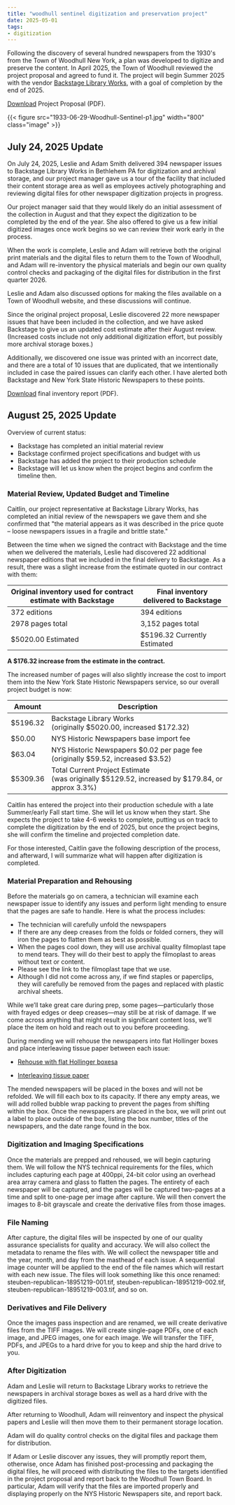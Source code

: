 ```yaml
---
title: "woodhull sentinel digitization and preservation project"
date: 2025-05-01
tags:
- digitization
---
```


Following the discovery of several hundred newspapers from the 1930's from the Town of Woodhull New York, a plan was developed to digitize and preserve the content. In April 2025, the Town of Woodhull reviewed the project proposal and agreed to fund it. The project will begin Summer 2025 with the vendor [Backstage Library Works](http://www.bslw.com), with a goal of completion by the end of 2025.

<!--more-->

[Download](Woodhull-Sentinel-Digitization-Project.pdf) Project Proposal (PDF).

{{< figure src="1933-06-29-Woodhull-Sentinel-p1.jpg" width="800" class="image" >}}

## July 24, 2025 Update

On July 24, 2025, Leslie and Adam Smith delivered 394 newspaper issues to Backstage Library Works in Bethlehem PA for digitization and archival storage, and our project manager gave us a tour of the facility that included their content storage area as well as employees actively photographing and reviewing digital files for other newspaper digitization projects in progress. 

Our project manager said that they would likely do an initial assessment of the collection in August and that they expect the digitization to be completed by the end of the year. She also offered to give us a few initial digitized images once work begins so we can review their work early in the process. 

When the work is complete, Leslie and Adam will retrieve both the original print materials and the digital files to return them to the Town of Woodhull, and Adam will re-inventory the physical materials and begin our own quality control checks and packaging of the digital files for distribution in the first quarter 2026.

Leslie and Adam also discussed options for making the files available on a Town of Woodhull website, and these discussions will continue.

Since the original project proposal, Leslie discovered 22 more newspaper issues that have been included in the collection, and we have asked Backstage to give us an updated cost estimate after their August review. (Increased costs include not only additional digitization effort, but possibly more archival storage boxes.)

Additionally, we discovered one issue was printed with an incorrect date, and there are a total of 10 issues that are duplicated, that we intentionally included in case the paired issues can clarify each other. I have alerted both Backstage and New York State Historic Newspapers to these points.

[Download](2025-07-24-report.pdf) final inventory report (PDF). 

## August 25, 2025 Update

Overview of current status:
  - Backstage has completed an initial material review
  - Backstage confirmed project specifications and budget with us  
  - Backstage has added the project to their production schedule
  - Backstage will let us know when the project begins and confirm the timeline then.

### Material Review, Updated Budget and Timeline

Caitlin, our project representative at Backstage Library Works, has completed an initial review of the newspapers we gave them and she confirmed that "the material appears as it was described in the price quote – loose newspapers issues in a fragile and brittle state."  

Between the time when we signed the contract with Backstage and the time when we delivered the materials, Leslie had discovered 22 additional newspaper editions that we included in the final delivery to Backstage. As a result, there was a slight increase from the estimate quoted in our contract with them: 

| Original inventory used for contract estimate with Backstage | Final inventory delivered to Backstage |
|-------------------|---------------|
| 372 editions | 394 editions |
| 2978 pages total | 3,152 pages total |
| $5020.00 Estimated | $5196.32 Currently Estimated |

**A $176.32 increase from the estimate in the contract.**

The increased number of pages will also slightly increase the cost to import them into the New York State Historic Newspapers service, so our overall project budget is now:

| Amount   | Description |
|----------|-------------|
| $5196.32 | Backstage Library Works <br /> (originally $5020.00, increased $172.32) |
| $50.00   | NYS Historic Newspapers base import fee |
| $63.04   | NYS Historic Newspapers $0.02 per page fee <br /> (originally $59.52, increased $3.52) |
| $5309.36 | Total Current Project Estimate <br /> (was originally $5129.52, increased by $179.84, or approx 3.3%) |

Caitlin has entered the project into their production schedule with a late Summer/early Fall start time. She will let us know when they start. She expects the project to take 4-6 weeks to complete, putting us on track to complete the digitization by the end of 2025, but once the project begins, she will confirm the timeline and projected completion date.

For those interested, Caitlin gave the following description of the process, and afterward, I will summarize what will happen after digitization is completed.

### Material Preparation and Rehousing

Before the materials go on camera, a technician will examine each newspaper issue to identify any issues and perform light mending to ensure that the pages are safe to handle. Here is what the process includes:

  - The technician will carefully unfold the newspapers
  - If there are any deep creases from the folds or folded corners, they will iron the pages to flatten them as best as possible.
  - When the pages cool down, they will use archival quality filmoplast tape to mend tears. They will do their best to apply the filmoplast to areas without text or content.
  - Please see the link to the filmoplast tape that we use.
  - Although I did not come across any, if we find staples or paperclips, they will carefully be removed from the pages and replaced with plastic archival sheets.

While we’ll take great care during prep, some pages—particularly those with frayed edges or deep creases—may still be at risk of damage. If we come across anything that might result in significant content loss, we’ll place the item on hold and reach out to you before proceeding.

During mending we will rehouse the newspapers into flat Hollinger boxes and place interleaving tissue paper between each issue:

  - [Rehouse with flat Hollinger boxesa](https://www.hollingermetaledge.com/newspaper-oversized-storage-boxes/?srsltid=AfmBOoqtXkOMbkrt7WBwiJehwKt4YcLu2AahU5uDOpRoRippvE36Zw8N) 

  - [Interleaving tissue paper](https://www.hollingermetaledge.com/interleaving-paper)

The mended newspapers will be placed in the boxes and will not be refolded. We will fill each box to its capacity. If there any empty areas, we will add rolled bubble wrap packing to prevent the pages from shifting within the box. Once the newspapers are placed in the box, we will print out a label to place outside of the box, listing the box number, titles of the newspapers, and the date range found in the box.

### Digitization and Imaging Specifications

Once the materials are prepped and rehoused, we will begin capturing them. We will follow the NYS technical requirements for the files, which includes capturing each page at 400ppi, 24-bit color using an overhead area array camera and glass to flatten the pages. The entirety of each newspaper will be captured, and the pages will be captured two-pages at a time and split to one-page per image after capture. We will then convert the images to 8-bit grayscale and create the derivative files from those images.

### File Naming

After capture, the digital files will be inspected by one of our quality assurance specialists for quality and accuracy. We will also collect the metadata to rename the files with. We will collect the newspaper title and the year, month, and day from the masthead of each issue. A sequential image counter will be applied to the end of the file names which will restart with each new issue. The files will look something like this once renamed: steuben-republican-18951219-001.tif, steuben-republican-18951219-002.tif, steuben-republican-18951219-003.tif, and so on.

### Derivatives and File Delivery

Once the images pass inspection and are renamed, we will create derivative files from the TIFF images. We will create single-page PDFs, one of each image, and JPEG images, one for each image. We will transfer the TIFF, PDFs, and JPEGs to a hard drive for you to keep and ship the hard drive to you.

### After Digitization

Adam and Leslie will return to Backstage Library works to retrieve the newspapers in archival storage boxes as well as a hard drive with the digitized files. 

After returning to Woodhull, Adam will reinventory and inspect the physical papers and Leslie will then move them to their permanent storage location. 

Adam will do quality control checks on the digital files and package them for distribution.

If Adam or Leslie discover any issues, they will promptly report them, otherwise, once Adam has finished post-processing and packaging the digital files, he will proceed with distributing the files to the targets identified in the project proposal and report back to the Woodhull Town Board. In particular, Adam will verify that the files are imported properly and displaying properly on the NYS Historic Newspapers site, and report back.


